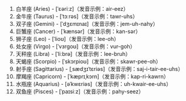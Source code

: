 1. 白羊座 (Aries) - [ˈɛəriːz]（发音示例：air-eez）
2. 金牛座 (Taurus) - [ˈtɔːrəs]（发音示例：tawr-uhs）
3. 双子座 (Gemini) - [ˈdʒɛmɪnaɪ]（发音示例：jem-uh-nahy）
4. 巨蟹座 (Cancer) - [ˈkænsər]（发音示例：kan-sər）
5. 狮子座 (Leo) - [ˈlioʊ]（发音示例：lee-oh）
6. 处女座 (Virgo) - [ˈvɜrɡoʊ]（发音示例：vur-goh）
7. 天秤座 (Libra) - [ˈliːbrə]（发音示例：lee-bruh）
8. 天蝎座 (Scorpio) - [ˈskɔrpioʊ]（发音示例：skawr-pee-oh）
9. 射手座 (Sagittarius) - [ˌsædʒɪˈtɛriəs]（发音示例：saj-i-tair-ee-uhs）
10. 摩羯座 (Capricorn) - [ˈkæprɪˌkɔrn]（发音示例：kap-ri-kawrn）
11. 水瓶座 (Aquarius) - [əˈkwɛriəs]（发音示例：uh-kwair-ee-uhs）
12. 双鱼座 (Pisces) - [ˈpaɪsiːz]（发音示例：pahy-seez）